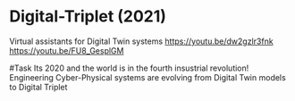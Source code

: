 # Digital-Triplet (2021)
Virtual assistants for Digital Twin systems
https://youtu.be/dw2gzlr3fnk
https://youtu.be/FU8_GesplGM

#Task
Its 2020 and the world is in the fourth insustrial revolution!
Engineering Cyber-Physical systems are evolving from Digital Twin models to Digital Triplet

